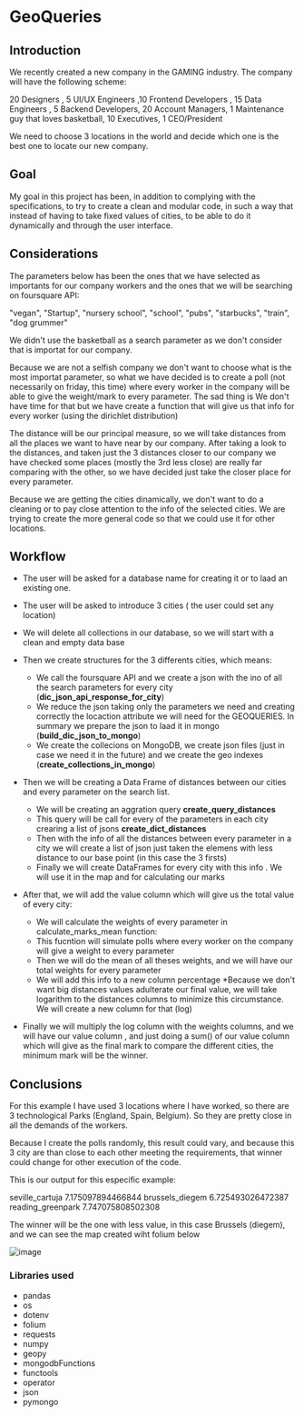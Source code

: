 # GeoQueries

## Introduction

We recently created a new company in the GAMING industry. The company will have the following scheme:

20 Designers , 5 UI/UX Engineers ,10 Frontend Developers , 15 Data Engineers , 5 Backend Developers, 20 Account Managers, 1 Maintenance guy that loves basketball, 10 Executives, 1 CEO/President

We need to choose 3 locations in the world and decide which one is the best one to locate our new company.

## Goal 

My goal  in this project has been, in addition to complying with the specifications, to try to create a clean and modular code, in such a way that instead of having to take fixed values of cities, to be able to do it dynamically and through the user interface.

## Considerations

The parameters below has been the ones that we have selected as importants for our company workers and the ones that we will be searching on foursquare API:
 
 "vegan", "Startup", "nursery school", "school", "pubs", "starbucks", "train", "dog grummer"
 
We didn't use the basketball as a search parameter as we don't consider that is importat for our company.

Because we are not a selfish company we don't want to choose what is the most importat parameter, so what we have decided is to create a poll (not necessarily on friday, this time) where every worker in the company will be able to give the weight/mark to every parameter. 
The sad thing is We don't have time for that but we have create a function that will give us that info for every worker (using the dirichlet distribution)

The distance will be our principal measure, so we will take distances from all the places we want to have near by our company. After taking a look to the distances, and taken just the 3 distances closer to our company we have checked some places (mostly the 3rd less close) are really far comparing with the other, so we have decided just take the closer place for every parameter.

Because we are getting the cities dinamically, we don't want to do a cleaning or to pay close attention to the info of the selected cities. We are trying to create the more general code so that we could use it for other locations.


## Workflow

* The user will be asked for a database name for creating it or to laad an existing one. 
* The user will be asked to introduce 3 cities ( the user could set any location)
* We will delete all collections in our database, so we will start with a clean and empty data base
* Then we create structures for the 3 differents cities, which means:
    * We call the foursquare API and we create a json with the ino of all the search parameters for every city (**dic_json_api_response_for_city**) 
    * We reduce the json taking only the parameters we need and creating correctly the locaction attribute we will need for the GEOQUERIES. In summary we prepare the json to laad it in mongo (**build_dic_json_to_mongo**)
    * We create the collecions on MongoDB, we create json files (just in case we need it in the future) and we create the geo indexes (**create_collections_in_mongo**)

* Then we will be creating a Data Frame of distances between our cities and every parameter on the search list.
     * We will be creating an aggration query **create_query_distances**
     * This query will be call for every of the parameters in each city crearing a list of jsons **create_dict_distances**
     * Then with the info of all the distances between every parameter in a city we will create a list of json just taken the elemens with less distance to our base point (in this case the 3 firsts)
    * Finally we will create DataFrames for every city with this info . We will use it in the map and for calculating our marks

* After that, we will add the value column which will give us the total value of every city:
  * We will calculate the weights of every parameter in calculate_marks_mean function:
  * This fucntion will simulate polls where every worker on the company will give a weight to every parameter
  * Then we will do the mean of all theses weights, and we will have our total weights for every parameter
  * We will add this info to a new column percentage
 *Because we don't want big distances values adulterate our final value, we will take logarithm to the distances columns to minimize this circumstance. We will create a new column for that (log)
 * Finally we will multiply the log column with the weights columns, and we will have our value column , and  just doing a sum() of our value column which will give as the final mark to compare the different cities, the minimum mark will be the winner.






## Conclusions

For this example I have used 3 locations where I have worked, so there are 3 technological Parks (England, Spain, Belgium).
So they are pretty close in all the demands of the workers.

Because I create the polls randomly, this result could vary, and because this 3 city are than close to each other meeting the requirements, that winner could change for other execution of the code.

This is our output for this especific example: 

seville_cartuja 7.175097894466844
brussels_diegem 6.725493026472387
reading_greenpark 7.747075808502308



The winner will be the one with less value, in this case Brussels (diegem), and we can see the map created wiht folium below


![image](https://user-images.githubusercontent.com/82879300/132257610-2841cd67-d2f3-4271-b5ba-2b3caf199a30.png)

### Libraries used

* pandas
* os
* dotenv
* folium
* requests
* numpy
* geopy
* mongodbFunctions
* functools
* operator
* json
* pymongo





